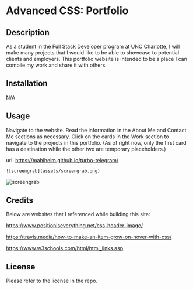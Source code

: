 # Advanced CSS: Portfolio

## Description

As a student in the Full Stack Developer program at UNC Charlotte, I will make many projects that I would like to be able to showcase to potential clients and employers. This portfolio website is intended to be a place I can compile my work and share it with others.

## Installation

N/A

## Usage

Navigate to the website. Read the information in the About Me and Contact Me sections as necessary. Click on the cards in the Work section to navigate to the projects in this portfolio. (As of right now, only the first card has a destination while the other two are temporary placeholders.)

url: https://mahlheim.github.io/turbo-telegram/

    ![screengrab](assets/screengrab.png) 

![screengrab](assets/screengrab.png) 

## Credits 
Below are websites that I referenced while building this site: 

https://www.positioniseverything.net/css-header-image/

https://travis.media/how-to-make-an-item-grow-on-hover-with-css/

https://www.w3schools.com/html/html_links.asp

## License

Please refer to the license in the repo.